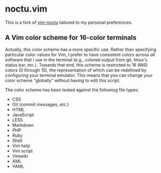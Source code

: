 # noctu.vim

This is a fork of [vim-noctu](https://github.com/noahfrederick/vim-noctu) tailored to my personal preferences.


## A Vim color scheme for 16-color terminals

Actually, this color scheme has a more specific use. Rather than specifying
particular color values for Vim, I prefer to have consistent colors across
*all* software that I use in the terminal (e.g., colored output from git,
tmux's status bar, etc.). Towards that end, this scheme is restricted to 16
ANSI colors (0 through 15), the representation of which can be redefined by
configuring your terminal emulator. This means that you can change your color
scheme "globally" without having to edit this script.

The color scheme has been tested against the following file types:

- CSS
- Git (commit messages, etc.)
- HTML
- JavaScript
- LESS
- Markdown
- PHP
- Ruby
- Shell
- Vim help
- Vim script
- Vimwiki
- XML
- YAML
